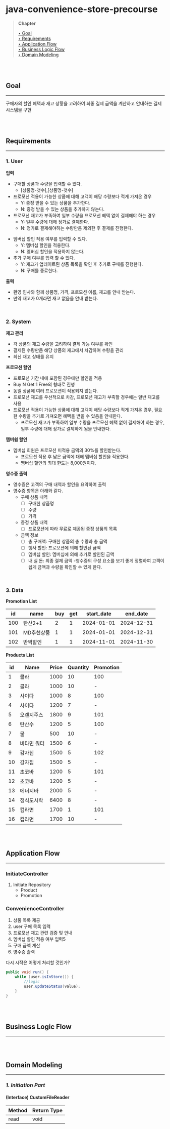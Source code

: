 # java-convenience-store-precourse

> **Chapter**
> 
> [‣ Goal](#goal)<br>
> [‣ Requirements](#requirements)<br>
> [‣ Application Flow](#application-flow)<br>
> [‣ Business Logic Flow](#business-logic-flow)<br>
> [‣ Domain Modeling](#domain-modeling)

<br><br>

## Goal

---

구매자의 할인 혜택과 재고 상황을 고려하여 최종 결제 금액을 계산하고 안내하는 결제 시스템을 구현

<br><br>

## Requirements

---

### 1. User

**입력**
- 구매할 상품과 수량을 입력할 수 있다.
    - [상품명-갯수],[상품명-갯수]
- 프로모션 적용이 가능한 상품에 대해 고객이 해당 수량보다 적게 가져온 경우
    * Y: 증정 받을 수 있는 상품을 추가한다.
    * N: 증정 받을 수 있는 상품을 추가하지 않는다.
- 프로모션 재고가 부족하여 일부 수량을 프로모션 혜택 없이 결제해야 하는 경우
    - Y: 일부 수량에 대해 정가로 결제한다.
    * N: 정가로 결제해야하는 수량만큼 제외한 후 결제를 진행한다.
* 멤버십 할인 적용 여부를 입력할 수 있다.
    * Y: 멤버십 할인을 적용한다.
    * N: 멤버십 할인을 적용하지 않는다.
* 추가 구매 여부를 입력 할 수 있다.
    * Y: 재고가 업데이트된 상품 목록을 확인 후 추가로 구매를 진행한다.
    * N: 구매를 종료한다.

**출력**
- 환영 인사와 함께 상품명, 가격, 프로모션 이름, 재고를 안내 받는다.
- 만약 재고가 0개라면 재고 없음을 안내 받는다.

<br>

### 2. System

**재고 관리**
- 각 상품의 재고 수량을 고려하여 결제 가능 여부를 확인
- 결제된 수량만큼 해당 상품의 재고에서 차감하여 수량을 관리
- 최신 재고 상태를 유지

**프로모션 할인**
- 프로모션 기간 내에 포함된 경우에만 할인을 적용
- Buy N Get 1 Free의 형태로 진행
- 동일 상품에 여러 프로모션이 적용되지 않는다.
- 프로모션 재고를 우선적으로 차감, 프로모션 재고가 부족할 경우에는 일반 재고를 사용
- 프로모션 적용이 가능한 상품에 대해 고객이 해당 수량보다 적게 가져온 경우, 필요한 수량을 추가로 가져오면 혜택을 받을 수 있음을 안내한다.
  * 프로모션 재고가 부족하여 일부 수량을 프로모션 혜택 없이 결제해야 하는 경우, 일부 수량에 대해 정가로 결제하게 됨을 안내한다.

**멤버쉽 할인**
- 멤버십 회원은 프로모션 미적용 금액의 30%를 할인받는다.
  * 프로모션 적용 후 남은 금액에 대해 멤버십 할인을 적용한다.
  * 멤버십 할인의 최대 한도는 8,000원이다.

**영수증 출력**
- 영수증은 고객의 구매 내역과 할인을 요약하여 출력
- 영수증 항목은 아래와 같다.
    * 구매 상품 내역
        * [ ] 구매한 상품명
        * [ ] 수량
        * [ ] 가격
    * 증정 상품 내역
        * [ ] 프로모션에 따라 무료로 제공된 증정 상품의 목록
    * 금액 정보
        * [ ] 총 구매액: 구매한 상품의 총 수량과 총 금액
        * [ ] 행사 할인: 프로모션에 의해 할인된 금액
        * [ ] 멤버십 할인: 멤버십에 의해 추가로 할인된 금액
        * [ ] 내 실 돈: 최종 결제 금액
-영수증의 구성 요소를 보기 좋게 정렬하여 고객이 쉽게 금액과 수량을 확인할 수 있게 한다.

<br>

### 3. Data

**Promotion List**

| id  | name   | buy | get | start_date | end_date   |
|-----|--------|-----|-----|------------|------------|
| 100 | 탄산2+1  | 2   | 1   | 2024-01-01 | 2024-12-31 |
| 101 | MD추천상품 | 1   | 1   | 2024-01-01 | 2024-12-31 |
| 102 | 반짝할인   | 1   | 1   | 2024-11-01 | 2024-11-30 |


**Products List**

| id  | Name   | Price | Quantity | Promotion |
|-----|--------|-------|----------|-----------|
| 1   | 콜라     | 1000  | 10       | 100       |
| 2   | 콜라     | 1000  | 10       | -         |
| 3   | 사이다    | 1000  | 8        | 100       |
| 4   | 사이다    | 1200  | 7        | -         |
| 5   | 오렌지주스  | 1800  | 9        | 101       |
| 6   | 탄산수    | 1200  | 5        | 100       |
| 7   | 물      | 500   | 10       | -         |
| 8   | 비타민 워터 | 1500  | 6        | -         |
| 9   | 감자칩    | 1500  | 5        | 102       |
| 10  | 감자칩    | 1500  | 5        | -         |
| 11  | 초코바    | 1200  | 5        | 101       |
| 12  | 초코바    | 1200  | 5        | -         |
| 13  | 에너지바   | 2000  | 5        | -         |
| 14  | 정식도시락  | 6400  | 8        | -         |
| 15  | 컵라면    | 1700  | 1        | 101       |
| 16  | 컵라면    | 1700  | 10       | -         |

<br><br>

## Application Flow

---

### InitiateController
1.  Initiate Repository
    - Product
    - Promotion

### ConvenienceController
1. 상품 목록 제공
2. user 구매 목록 입력
3. 프로모션 재고 관련 검증 및 안내
4. 멤버십 할인 적용 여부 입력5 
5. 구매 금액 계산 
6. 영수증 출력

다시 시작은 어떻게 처리할 것인가?
```java
public void run() {
    while (user.isInStore()) {
        //logic	
        user.updateStatus(value);
    }
}
```

<br><br>

## Business Logic Flow

---

<br><br>

## Domain Modeling

---

### _1. Initiation Part_

#### (Interface) CustomFileReader

| Method | Return Type |
|--------|-------------|
| read   | void        |


